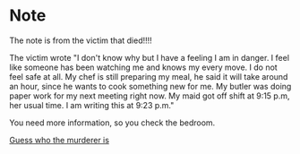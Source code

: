 # Note

The note is from the victim that died!!!!

The victim wrote "I don't know why but I have a feeling I am in danger. I feel like someone has been watching me and knows my every move. I do not feel safe at all. My chef is still preparing my meal, he said it will take around an hour, since he wants to cook something new for me. My butler was doing paper work for my next meeting right now. My maid got off shift at 9:15 p.m, her usual time. I am writing this at 9:23 p.m."

You need more information, so you check the bedroom.

[Guess who the murderer is](guessmurder.md)
